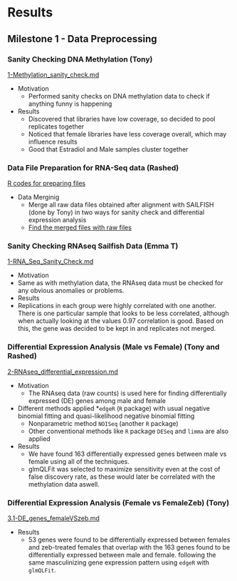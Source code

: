 # Results

## Milestone 1 - Data Preprocessing

### Sanity Checking DNA Methylation (Tony)
[1-Methylation_sanity_check.md](https://github.com/STAT540-UBC/team_treed_rats-DNA-methylation/blob/master/Data_Analysis/1-Methylation_sanity_check.md)
* Motivation
  * Performed sanity checks on DNA methylation data to check if anything funny is happening
* Results
  * Discovered that libraries have low coverage, so decided to pool replicates together
  * Noticed that female libraries have less coverage overall, which may influence results
  * Good that Estradiol and Male samples cluster together

  
### Data File Preparation for RNA-Seq data (Rashed)
[R codes for preparing files](https://github.com/STAT540-UBC/team_treed_rats-DNA-methylation/tree/master/Data_Analysis/RCode_RNAseq)
* Data Merginig
  * Merge all raw data files obtained after alignment with SAILFISH (done by Tony) in two ways for sanity check and differential expression analysis  
  * [Find the merged files with raw files](https://github.com/STAT540-UBC/team_treed_rats-DNA-methylation/tree/master/RNASeq_data/new_data_Tony_TPM)

### Sanity Checking RNAseq Sailfish Data (Emma T) 
[1-RNA_Seq_Sanity_Check.md](https://github.com/STAT540-UBC/team_treed_rats-DNA-methylation/blob/master/Data_Analysis/Sailfish_Sanity_Checks.md)
* Motivation 
 * Same as with methylation data, the RNAseq data must be checked for any obvious anomalies or problems.
* Results 
 * Replications in each group were highly correlated with one another. There is one particular sample that looks to be less correlated, although when actually looking at the values 0.97 correlation is good. Based on this, the gene was decided to be kept in and replicates not merged. 

 
### Differential Expression Analysis (Male vs Female) (Tony and Rashed) 
[2-RNAseq_differential_expression.md](https://github.com/STAT540-UBC/team_treed_rats-DNA-methylation/blob/master/Data_Analysis/2-RNAseq_differential_expression.md)
* Motivation
  * The RNAseq data (raw counts) is used here for finding differentially expressed (DE) genes among male and female
* Different methods applied 
  *`edgeR` (`R` package) with usual negative binomial fitting and quasi-likelihood negative binomial fitting
  * Nonparametric method `NOISeq` (another `R` package)
  * Other conventional methods like `R` package `DESeq` and `limma` are also applied
* Results
  * We have found 163 differentially expressed genes between male vs female using all of the techniques. 
  * glmQLFit was selected to maximize sensitivity even at the cost of false discovery rate, as these would later be correlated with the methylation data aswell.


### Differential Expression Analysis (Female vs FemaleZeb) (Tony) 
[3.1-DE_genes_femaleVSzeb.md](https://github.com/STAT540-UBC/team_treed_rats-DNA-methylation/blob/master/Data_Analysis/3.1-DE_genes_femaleVSzeb.md)
* Results
  * 53 genes were found to be differentially expressed between females and zeb-treated females that overlap with the 163 genes found to be differentially expressed between male and female. following the same masculinizing gene expression pattern using `edgeR` with `glmQLFit`. 
